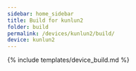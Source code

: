 ```yaml
---
sidebar: home_sidebar
title: Build for kunlun2
folder: build
permalink: /devices/kunlun2/build/
device: kunlun2
---
```

{% include templates/device_build.md %}
